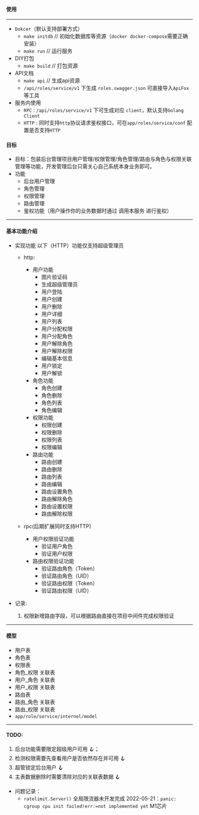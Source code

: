 
#### 使用
---
* `Dokcer`（默认支持部署方式）
    * `make initdb` // 初始化数据库等资源（`docker docker-compose`需要正确安装）
    * `make run` // 运行服务
* DIY打包
    * `make build` // 打包资源
* API文档
    * `make api` // 生成api资源
    * `/api/roles/service/v1` 下生成 `roles.swagger.json` 可直接导入`ApiFox`等工具
* 服务内使用
    * `RPC` : `/api/roles/service/v1` 下可生成对应 `client`，默认支持`Golang Client`
    * `HTTP` : 同时支持`http`协议请求鉴权接口，可在`app/roles/service/conf` 配置是否支持`HTTP`

#### 目标
* 目标：包装后台管理项目用户管理/权限管理/角色管理/路由与角色与权限关联管理等功能，开发管理后台只需关心自己系统本身业务即可。
* 功能
    * 后台用户管理
    * 角色管理
    * 权限管理
    * 路由管理
    * 鉴权功能（用户操作你的业务数据时通过 调用本服务 进行鉴权）
---
#### 基本功能介绍

* 实现功能 以下（HTTP）功能仅支持超级管理员
    * http:
        * 用户功能
            * 图片验证码
            * 生成超级管理员
            * 用户登陆
            * 用户创建
            * 用户删除
            * 用户详细
            * 用户列表
            * 用户分配权限
            * 用户分配角色
            * 用户解除角色
            * 用户解除权限
            * 编辑基本信息
            * 用户锁定
            * 用户解锁
        * 角色功能
            * 角色创建
            * 角色删除
            * 角色列表
            * 角色编辑
        * 权限功能
            * 权限创建
            * 权限删除
            * 权限列表
            * 权限编辑
        * 路由功能
            * 路由创建
            * 路由删除
            * 路由列表
            * 路由编辑
            * 路由设置角色
            * 路由解除角色
            * 路由设置权限
            * 路由解除权限

    * rpc(后期扩展同时支持HTTP)
        * 用户权限验证功能
            * 验证用户角色
            * 验证用户权限
        * 路由权限验证功能
            * 验证路由角色（Token）
            * 验证路由角色（UID）
            * 验证路由权限（Token）
            * 验证路由权限（UID）



* 记录:
    1. 权限新增路由字段，可以根据路由直接在项目中间件完成权限验证
---
#### 模型

* 用户表
* 角色表
* 权限表
* 角色_权限 关联表
* 用户_角色 关联表
* 用户_权限 关联表
* 路由表
* 路由_角色 关联表
* 路由_权限 关联表
* `app/role/service/internel/model`

---
#### TODO:
1. 后台功能需要限定超级用户可用 🪝；
2. 检测权限需要先查看用户是否依然存在并可用 🪝
3. 超管锁定后台用户 🪝
4. 主表数据删除时需要清除对应的关联表数据 🪝





* 问题记录：
    * `ratelimit.Server()` 全局限流器未开发完成 2022-05-21：`panic: cgroup cpu init failed!err:=not implemented yet` M1芯片
